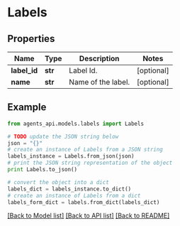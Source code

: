 # Labels


## Properties
Name | Type | Description | Notes
------------ | ------------- | ------------- | -------------
**label_id** | **str** | Label Id. | [optional] 
**name** | **str** | Name of the label. | [optional] 

## Example

```python
from agents_api.models.labels import Labels

# TODO update the JSON string below
json = "{}"
# create an instance of Labels from a JSON string
labels_instance = Labels.from_json(json)
# print the JSON string representation of the object
print Labels.to_json()

# convert the object into a dict
labels_dict = labels_instance.to_dict()
# create an instance of Labels from a dict
labels_form_dict = labels.from_dict(labels_dict)
```
[[Back to Model list]](../README.md#documentation-for-models) [[Back to API list]](../README.md#documentation-for-api-endpoints) [[Back to README]](../README.md)


